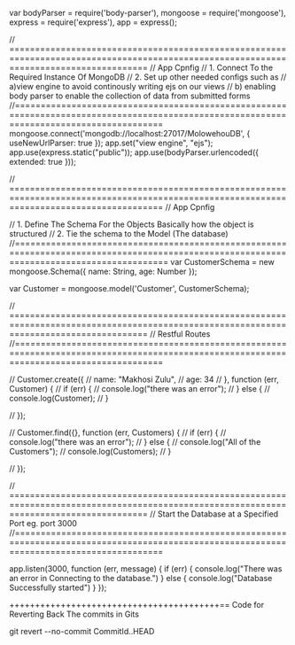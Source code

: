var bodyParser = require('body-parser'),
    mongoose = require('mongoose'),
    express = require('express'),
    app = express();



// =======================================================================================================================================
//  App Cpnfig
// 1. Connect To the Required Instance Of MongoDB
// 2.  Set up other needed configs such as 
//    a)view engine to avoid continously writing ejs on our views
//    b) enabling body parser to enable the collection of data from submitted forms
//=========================================================================================================================================
mongoose.connect('mongodb://localhost:27017/MolowehouDB', {
    useNewUrlParser: true
});
app.set("view engine", "ejs");
app.use(express.static("public"));
app.use(bodyParser.urlencoded({
    extended: true
}));

// ==========================================================================================================================================
//  App Cpnfig

// 1. Define The Schema For the Objects Basically how the object is structured
// 2. Tie the schema to the Model (The database)
//==========================================================================================================================================
var CustomerSchema = new mongoose.Schema({
    name: String,
    age: Number
});

var Customer = mongoose.model('Customer', CustomerSchema);


// =======================================================================================================================================
//  Restful Routes 
//=========================================================================================================================================


// Customer.create({
//     name: "Makhosi Zulu",
//     age: 34
// }, function (err, Customer) {
//     if (err) {
//         console.log("there was an error");
//     } else {
//         console.log(Customer);
//     }

// });

// Customer.find({}, function (err, Customers) {
//     if (err) {
//         console.log("there was an error");
//     } else {
//         console.log("All of the Customers");
//         console.log(Customers);
//     }

// });

// =======================================================================================================================================
//  Start the Database at a Specified Port eg. port 3000 
//=========================================================================================================================================

app.listen(3000, function (err, message) {
    if (err) {
        console.log("There was an error in Connecting to the database.")
    } else {
        console.log("Database Successfully started")
    }
});



+++++++++++++++++++++++++++++++++++++++++==
Code for Reverting Back The commits in Gits

git revert --no-commit CommitId..HEAD


